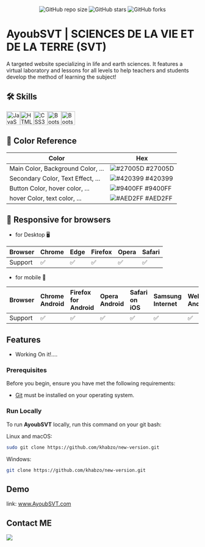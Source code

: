 <div align="center">
  
![GitHub repo size](https://img.shields.io/github/repo-size/khabzo/ayoubsvt)
![GitHub stars](https://img.shields.io/github/stars/khabzo/ayoubsvt?style=social)
![GitHub forks](https://img.shields.io/github/forks/khabzo/ayoubsvt?style=social)
</div>

# AyoubSVT | SCIENCES DE LA VIE ET DE LA TERRE (SVT)

A targeted website specializing in life and earth sciences. It features a virtual laboratory and lessons for all levels to help teachers and students develop the method of learning the subject!


## 🛠 Skills

<a href="https://developer.mozilla.org/en-US/docs/Web/JavaScript" target="_blank" rel="noreferrer"><img src="https://raw.githubusercontent.com/danielcranney/readme-generator/main/public/icons/skills/javascript-colored.svg" width="36" height="36" alt="JavaScript" /></a><a href="https://developer.mozilla.org/en-US/docs/Glossary/HTML5" target="_blank" rel="noreferrer"><img src="https://raw.githubusercontent.com/danielcranney/readme-generator/main/public/icons/skills/html5-colored.svg" width="36" height="36" alt="HTML5" /></a><a href="https://www.w3.org/TR/CSS/#css" target="_blank" rel="noreferrer"><img src="https://raw.githubusercontent.com/danielcranney/readme-generator/main/public/icons/skills/css3-colored.svg" width="36" height="36" alt="CSS3" /></a><a href="https://getbootstrap.com/" target="_blank" rel="noreferrer"><img src="https://raw.githubusercontent.com/danielcranney/readme-generator/main/public/icons/skills/bootstrap-colored.svg" width="36" height="36" alt="Bootstrap" /></a><a href="https://fonts.google.com/" target="_blank" rel="noreferrer"><img src="https://seeklogo.com/images/G/google-fonts-logo-185D843C0C-seeklogo.com.png" width="36" height="36" alt="Bootstrap" /></a>



## 🎨 Color Reference

| Color             | Hex                                                                |
| ----------------- | ------------------------------------------------------------------ |
| Main Color, Background Color, ... | ![#27005D](https://via.placeholder.com/10/27005D?text=+) #27005D |
| Secondary Color, Text Effect, ... | ![#420399](https://via.placeholder.com/10/420399?text=+) #420399 |
| Button Color, hover color, ... | ![#9400FF](https://via.placeholder.com/10/9400FF?text=+) #9400FF |
| hover Color, text color, ... | ![#AED2FF](https://via.placeholder.com/10/AED2FF?text=+) #AED2FF|


## 📲 Responsive for browsers
 - for Desktop 🖥️

| Browser | Chrome  | Edge  | Firefox  | Opera  | Safari  |
| :------ | :----   | :---- | :------  | :--    | :------ |
| Support | ✅      | ✅   |    ✅   | ✅     |   ✅    |
 - for mobile 📱

| Browser | Chrome Android | Firefox for Android  | Opera Android | Safari on iOS  | Samsung Internet  | WebView Android |
| :------ | :----   | :---- | :------  | :--    | :------ | :---- |
| Support | ✅      | ✅   |    ✅   | ✅     |   ✅    | ✅  |

## Features
 - Working On it!....

### Prerequisites

Before you begin, ensure you have met the following requirements:

* [Git](https://git-scm.com/downloads "Download Git") must be installed on your operating system.

### Run Locally

To run **AyoubSVT** locally, run this command on your git bash:

Linux and macOS:

```bash
sudo git clone https://github.com/khabzo/new-version.git
```

Windows:

```bash
git clone https://github.com/khabzo/new-version.git
```

## Demo

link: www.AyoubSVT.com

## Contact ME
[<img src="https://img.shields.io/badge/Gmail-abdelkabir.ouadoukou@gmail.com-informational?style=for-the-badge&labelColor=black&logo=gmail&logoColor=7752FE&&color=190482"/>][gmail]


[gmail]: mailto:abdelkabir.ouadoukou@gmail.com


